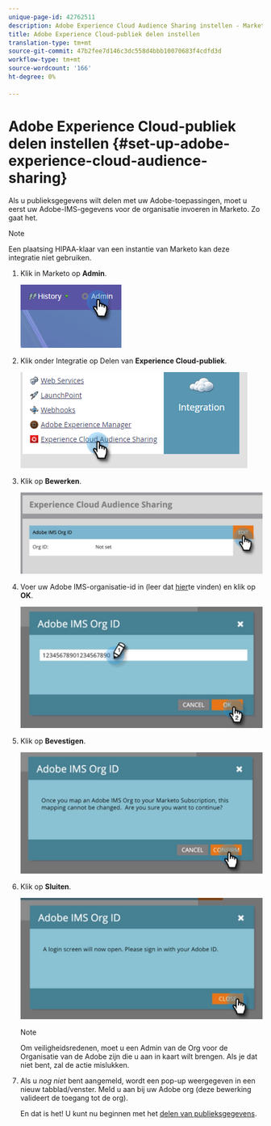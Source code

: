 ```yaml
---
unique-page-id: 42762511
description: Adobe Experience Cloud Audience Sharing instellen - Marketo Docs - Productdocumentatie
title: Adobe Experience Cloud-publiek delen instellen
translation-type: tm+mt
source-git-commit: 47b2fee7d146c3dc558d4bbb10070683f4cdfd3d
workflow-type: tm+mt
source-wordcount: '166'
ht-degree: 0%

---
```



# Adobe Experience Cloud-publiek delen instellen {#set-up-adobe-experience-cloud-audience-sharing}

Als u publieksgegevens wilt delen met uw Adobe-toepassingen, moet u eerst uw Adobe-IMS-gegevens voor de organisatie invoeren in Marketo. Zo gaat het.

>[!NOTE]
>
>Een plaatsing HIPAA-klaar van een instantie van Marketo kan deze integratie niet gebruiken.

1. Klik in Marketo op **Admin**.

   ![](assets/one-2.png)

1. Klik onder Integratie op Delen van **Experience Cloud-publiek**.

   ![](assets/two-2.png)

1. Klik op **Bewerken**.

   ![](assets/three-2.png)

1. Voer uw Adobe IMS-organisatie-id in (leer dat [hier](http://docs.adobe.com/content/help/en/control-panel/using/faq.html)te vinden) en klik op **OK**.

   ![](assets/four-2.png)

1. Klik op **Bevestigen**.

   ![](assets/five-1.png)

1. Klik op **Sluiten**.

   ![](assets/six-2.png)

   >[!NOTE]
   >
   >Om veiligheidsredenen, moet u een Admin van de Org voor de Organisatie van de Adobe zijn die u aan in kaart wilt brengen. Als je dat niet bent, zal de actie mislukken.

1. Als u *nog niet* bent aangemeld, wordt een pop-up weergegeven in een nieuw tabblad/venster. Meld u aan bij uw Adobe org (deze bewerking valideert de toegang tot de org).

   En dat is het! U kunt nu beginnen met het [delen van publieksgegevens](http://docs.marketo.com/x/ogI6Ag).

